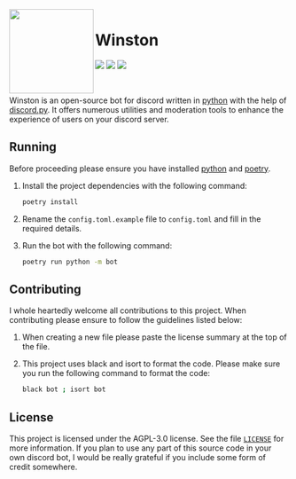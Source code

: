 <img src="https://i.imgur.com/a1xgOQJ.png" width="152" height="152" align="left">

# Winston
[![](https://img.shields.io/github/license/MrArkon/JukeBox?style=for-the-badge&colorA=2B2424&colorB=F5EDED)](https://github.com/MrArkon/Winston/blob/rewrite/LICENSE)
[![](https://img.shields.io/discord/735831202799419454?label=discord&logo=discord&logoColor=white&style=for-the-badge&colorA=2B2424&colorB=F5EDED)](https://discord.gg/hzJCjzQpYr)
[![](https://img.shields.io/badge/discord.py-v2.1.0-A5CCFE?style=for-the-badge&logo=python&logoColor=white&colorA=2B2424&colorB=F5EDED)](https://github.com/Rapptz/discord.py/)

<br>

Winston is an open-source bot for discord written in [python](https://python.org/) with the help of [discord.py](https://github.com/Rapptz/discord.py/). It offers numerous utilities and moderation tools to enhance the experience of users on your discord server.

## Running
Before proceeding please ensure you have installed [python](https://python.org/) and [poetry](https://python-poetry.org/).

1. Install the project dependencies with the following command:

   ```bash
   poetry install
   ```
2. Rename the `config.toml.example` file to `config.toml` and fill in the required details.
3. Run the bot with the following command:
  
   ```bash
   poetry run python -m bot
   ```
## Contributing
I whole heartedly welcome all contributions to this project. When contributing please ensure to follow the guidelines listed below:

1. When creating a new file please paste the license summary at the top of the file.
2. This project uses black and isort to format the code. Please make sure you run the following command to format the code:

   ```bash
   black bot ; isort bot
   ```

## License
This project is licensed under the AGPL-3.0 license. See the file [`LICENSE`](https://github.com/MrArkon/Winston/blob/rewrite/LICENSE) for more information. 
If you plan to use any part of this source code in your own discord bot, I would be really grateful if you include some form of credit somewhere. 
